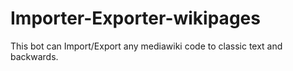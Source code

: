 # Importer-Exporter-wikipages
This bot can Import/Export any mediawiki code to classic text and backwards.
